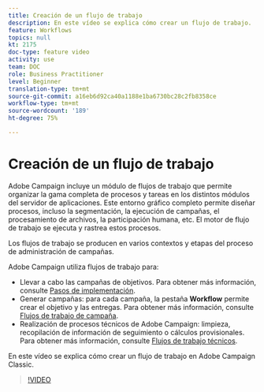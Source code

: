 ```yaml
---
title: Creación de un flujo de trabajo
description: En este vídeo se explica cómo crear un flujo de trabajo.
feature: Workflows
topics: null
kt: 2175
doc-type: feature video
activity: use
team: DOC
role: Business Practitioner
level: Beginner
translation-type: tm+mt
source-git-commit: a16eb6d92ca40a1188e1ba6730bc28c2fb8358ce
workflow-type: tm+mt
source-wordcount: '189'
ht-degree: 75%

---
```



# Creación de un flujo de trabajo

Adobe Campaign incluye un módulo de flujos de trabajo que permite organizar la gama completa de procesos y tareas en los distintos módulos del servidor de aplicaciones. Este entorno gráfico completo permite diseñar procesos, incluso la segmentación, la ejecución de campañas, el procesamiento de archivos, la participación humana, etc. El motor de flujo de trabajo se ejecuta y rastrea estos procesos.

Los flujos de trabajo se producen en varios contextos y etapas del proceso de administración de campañas.

Adobe Campaign utiliza flujos de trabajo para:

* Llevar a cabo las campañas de objetivos. Para obtener más información, consulte [Pasos de implementación](https://docs.adobe.com/content/help/en/campaign-classic/using/automating-with-workflows/general-operation/building-a-workflow.html#Implementation_steps_).
* Generar campañas: para cada campaña, la pestaña **Workflow** permite crear el objetivo y las entregas. Para obtener más información, consulte [Flujos de trabajo de campaña](https://docs.adobe.com/content/help/es-ES/campaign-classic/using/automating-with-workflows/general-operation/building-a-workflow.html#campaign-workflows).
* Realización de procesos técnicos de Adobe Campaign: limpieza, recopilación de información de seguimiento o cálculos provisionales. Para obtener más información, consulte [Flujos de trabajo técnicos](https://docs.adobe.com/content/help/es-ES/campaign-classic/using/automating-with-workflows/general-operation/building-a-workflow.html#technical-workflows).

En este vídeo se explica cómo crear un flujo de trabajo en Adobe Campaign Classic.

>[!VIDEO](https://video.tv.adobe.com/v/25559?quality=12)
